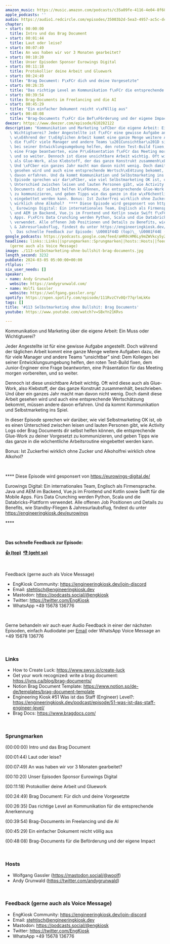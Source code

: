 ```yaml
---
amazon_music: https://music.amazon.com/podcasts/c35a09fe-4116-4e04-8f68-77d61b112e46/engineering-kiosk
apple_podcasts: ''
audio: https://audio1.redcircle.com/episodes/35003b2d-5ea3-4957-ac5c-dcdff6dfb76b/stream.mp3
chapter:
- start: 00:00:00
  title: Intro und das Brag Document
- start: 00:01:44
  title: Laut oder leise?
- start: 00:07:49
  title: An was haben wir vor 3 Monaten gearbeitet?
- start: 00:10:20
  title: Unser Episoden Sponsor Eurowings Digital
- start: 00:11:18
  title: Protokollier deine Arbeit und Gluework
- start: 00:24:49
  title: "Brag Document: F\xFCr dich und deine Vorgesetzte"
- start: 00:26:35
  title: "Das richtige Level an Kommunikation f\xFCr die entsprechende Anerkennung"
- start: 00:39:54
  title: Brag-Documents im Freelancing und die AI
- start: 00:45:29
  title: "Ein einfacher Dokument reicht v\xF6llig aus"
- start: 00:48:08
  title: "Brag-Documents f\xFCr die Bef\xF6rderung und der eigene Impact"
deezer: https://www.deezer.com/episode/610282122
description: "Kommunikation und Marketing \xFCber die eigene Arbeit: Ein Muss oder\
  \ Wichtigtuerei? Jeder Angestellte ist f\xFCr eine gewisse Aufgabe angestellt. Doch\
  \ w\xE4hrend der t\xE4glichen Arbeit kommt eine ganze Menge weitere Aufgaben dazu,\
  \ die f\xFCr viele Manager und andere Teams \u201Cunsichtbar\u201D sind: Dem Kollegen\
  \ bei seiner Entwicklungsumgebung helfen, den roten Test-Build fixen, dem Junior-Engineer\
  \ eine Frage beantworten, eine Pr\xE4sentation f\xFCr das Meeting morgen vorbereiten,\
  \ und so weiter. Dennoch ist diese unsichtbare Arbeit wichtig. Oft wird diese auch\
  \ als Glue-Work, also Klebstoff, der das ganze Konstrukt zusammenh\xE4lt, beschrieben.\
  \ Und \xFCber ein ganzes Jahr macht man davon nicht wenig. Doch damit diese Arbeit\
  \ gesehen wird und auch eine entsprechende Wertsch\xE4tzung bekommt, m\xFCssen andere\
  \ davon erfahren. Und da kommt Kommunikation und Selbstmarketing ins Spiel. In dieser\
  \ Episode sprechen wir dar\xFCber, wie viel Selbstmarketing OK ist, ob es einen\
  \ Unterschied zwischen leisen und lauten Personen gibt, wie Activity Logs oder Brag\
  \ Documents dir selbst helfen k\xF6nnen, die entsprechende Glue-Work zu deiner Vorgesetzt\
  \ zu kommunizieren, und geben Tipps wie das ganze in die w\xF6chentliche Arbeitsroutine\
  \ eingebettet werden kann. Bonus: Ist Zuckerfrei wirklich ohne Zucker und Alkoholfrei\
  \ wirklich ohne Alkohol?  **** Diese Episode wird gesponsert von https://eurowings-digital.de/\_\
  \_ Eurowings Digital: Ein internationales Team, Englisch als Firmensprache. Java\
  \ und AEM im Backend, Vue.js im Frontend und Kotlin sowie Swift f\xFCr die Mobile\
  \ Apps. F\xFCrs Data Crunching werden Python, Scala und die Databricks-Plattform\
  \ verwendet. Alle offenen Job Positionen und Details zu Benefits, wie Standby-Fliegen\
  \ & Jahresurlaubsflug, findest du unter https://engineeringkiosk.dev/eurowings ****\
  \  Das schnelle Feedback zur Episode: \U0001F44D (top)\_ \U0001F44E (geht so)"
google_podcasts: https://podcasts.google.com/feed/aHR0cHM6Ly9mZWVkcy5yZWRjaXJjbGUuY29tLzBlY2ZkZmQ3LWZkYTEtNGMzZC05NTE1LTQ3NjcyN2Y5ZGY1ZQ/episode/ZTY4Nzk5YzctYjYxYi00Y2M5LWI0MzgtNmZiMDUyNjk2OTM0?sa=X&ved=2ahUKEwjfptvlsNyEAxUYp44IHUc2CYgQkfYCegQIARAF
headlines: links::Links||sprungmarken::Sprungmarken||hosts::Hosts||feedback-gerne-auch-als-voice-message::Feedback
  (gerne auch als Voice Message)
image: ./113-selbstmarketing-ohne-bullshit-brag-documents.jpg
length_second: 3232
pubDate: 2024-03-05 05:00:00+00:00
rtlplus: ''
six_user_needs: []
speaker:
- name: Andy Grunwald
  website: https://andygrunwald.com/
- name: Wolfi Gassler
  website: https://wolfgang.gassler.org/
spotify: https://open.spotify.com/episode/111RvzCYv0Qr77qrlmLkKo
tags: []
title: '#113 Selbstmarketing ohne Bullshit: Brag Documents'
youtube: https://www.youtube.com/watch?v=SBxYn21KRvs

---
```

<p><span>Kommunikation und Marketing über die eigene Arbeit: Ein Muss oder Wichtigtuerei?</span></p><p><span>Jeder Angestellte ist für eine gewisse Aufgabe angestellt. Doch während der täglichen Arbeit kommt eine ganze Menge weitere Aufgaben dazu, die für viele Manager und andere Teams “unsichtbar” sind: Dem Kollegen bei seiner Entwicklungsumgebung helfen, den roten Test-Build fixen, dem Junior-Engineer eine Frage beantworten, eine Präsentation für das Meeting morgen vorbereiten, und so weiter.</span></p><p><span>Dennoch ist diese unsichtbare Arbeit wichtig. Oft wird diese auch als Glue-Work, also Klebstoff, der das ganze Konstrukt zusammenhält, beschrieben. Und über ein ganzes Jahr macht man davon nicht wenig. Doch damit diese Arbeit gesehen wird und auch eine entsprechende Wertschätzung bekommt, müssen andere davon erfahren. Und da kommt Kommunikation und Selbstmarketing ins Spiel.</span></p><p><span>In dieser Episode sprechen wir darüber, wie viel Selbstmarketing OK ist, ob es einen Unterschied zwischen leisen und lauten Personen gibt, wie Activity Logs oder Brag Documents dir selbst helfen können, die entsprechende Glue-Work zu deiner Vorgesetzt zu kommunizieren, und geben Tipps wie das ganze in die wöchentliche Arbeitsroutine eingebettet werden kann.</span></p><p><span>Bonus: Ist Zuckerfrei wirklich ohne Zucker und Alkoholfrei wirklich ohne Alkohol?</span></p><p><br></p><p><span>**** Diese Episode wird gesponsert von </span><a href="https://eurowings-digital.de/" rel="nofollow">https://eurowings-digital.de/</a><span>  </span></p><p><span>Eurowings Digital: Ein internationales Team, Englisch als Firmensprache. Java und AEM im Backend, Vue.js im Frontend und Kotlin sowie Swift für die Mobile Apps. Fürs Data Crunching werden Python, Scala und die Databricks-Plattform verwendet. Alle offenen Job Positionen und Details zu Benefits, wie Standby-Fliegen &amp; Jahresurlaubsflug, findest du unter </span><a href="https://engineeringkiosk.dev/eurowings">https://engineeringkiosk.dev/eurowings</a></p><p><span>****</span></p><p><br></p><p><strong>Das schnelle Feedback zur Episode:</strong></p><p><a href="https://api.openpodcast.dev/feedback/113/upvote" rel="nofollow"><strong>👍 (top)</strong></a><strong>  </strong><a href="https://api.openpodcast.dev/feedback/113/downvote" rel="nofollow"><strong>👎 (geht so)</strong></a></p><p><br></p><p><span>Feedback (gerne auch als Voice Message)</span></p><ul><li><span>EngKiosk Community: </span><a href="https://engineeringkiosk.dev/join-discord">https://engineeringkiosk.dev/join-discord</a><span> </span></li><li><span>Email: </span><a href="mailto:stehtisch@engineeringkiosk.dev" rel="nofollow">stehtisch@engineeringkiosk.dev</a></li><li><span>Mastodon: </span><a href="https://podcasts.social/@engkiosk" rel="nofollow">https://podcasts.social/@engkiosk</a></li><li><span>Twitter: </span><a href="https://twitter.com/EngKiosk" rel="nofollow">https://twitter.com/EngKiosk</a></li><li><span>WhatsApp </span>+49 15678 136776</li></ul><p><br></p><p><span>Gerne behandeln wir auch euer Audio Feedback in einer der nächsten Episoden, einfach Audiodatei per </span><a href="https://engineeringkiosk.dev/kontakt/">Email</a><span> oder WhatsApp Voice Message an </span>+49 15678 136776</p><p><br></p><h3 id="links">Links</h3><ul><li><span>How to Create Luck: </span><a href="https://www.swyx.io/create-luck" rel="nofollow">https://www.swyx.io/create-luck</a></li><li><span>Get your work recognized: write a brag document: </span><a href="https://jvns.ca/blog/brag-documents/" rel="nofollow">https://jvns.ca/blog/brag-documents/</a></li><li><span>Notion Brag Document Template: </span><a href="https://www.notion.so/de-de/templates/brag-document-template" rel="nofollow">https://www.notion.so/de-de/templates/brag-document-template</a></li><li><span>Engineering Kiosk #51 Was ist das Staff (Engineer) Level?: </span><a href="https://engineeringkiosk.dev/podcast/episode/51-was-ist-das-staff-engineer-level/">https://engineeringkiosk.dev/podcast/episode/51-was-ist-das-staff-engineer-level/</a></li><li><span>Brag Docs: </span><a href="https://www.bragdocs.com/" rel="nofollow">https://www.bragdocs.com/</a></li></ul><p><br></p><h3 id="sprungmarken">Sprungmarken</h3><p><span>(00:00:00) Intro und das Brag Document</span></p><p><span>(00:01:44) Laut oder leise?</span></p><p><span>(00:07:49) An was haben wir vor 3 Monaten gearbeitet?</span></p><p><span>(00:10:20) Unser Episoden Sponsor Eurowings Digital</span></p><p><span>(00:11:18) Protokollier deine Arbeit und Gluework</span></p><p><span>(00:24:49) Brag Document: Für dich und deine Vorgesetzte</span></p><p><span>(00:26:35) Das richtige Level an Kommunikation für die entsprechende Anerkennung</span></p><p><span>(00:39:54) Brag-Documents im Freelancing und die AI</span></p><p><span>(00:45:29) Ein einfacher Dokument reicht völlig aus</span></p><p><span>(00:48:08) Brag-Documents für die Beförderung und der eigene Impact</span></p><p><br></p><h3 id="hosts">Hosts</h3><ul><li><span>Wolfgang Gassler (</span><a href="https://mastodon.social/@woolf" rel="nofollow">https://mastodon.social/@woolf</a><span>)</span></li><li><span>Andy Grunwald (</span><a href="https://twitter.com/andygrunwald" rel="nofollow">https://twitter.com/andygrunwald</a><span>)</span></li></ul><p><span><span>﻿</span></span></p><h3 id="feedback-gerne-auch-als-voice-message">Feedback (gerne auch als Voice Message)</h3><ul><li><span>EngKiosk Community: </span><a href="https://engineeringkiosk.dev/join-discord">https://engineeringkiosk.dev/join-discord</a><span> </span></li><li><span>Email: </span><a href="mailto:stehtisch@engineeringkiosk.dev" rel="nofollow">stehtisch@engineeringkiosk.dev</a></li><li><span>Mastodon: </span><a href="https://podcasts.social/@engkiosk" rel="nofollow">https://podcasts.social/@engkiosk</a></li><li><span>Twitter: </span><a href="https://twitter.com/EngKiosk" rel="nofollow">https://twitter.com/EngKiosk</a></li><li><span>WhatsApp </span>+49 15678 136776</li></ul><p><br></p>